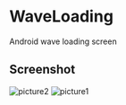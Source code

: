 # WaveLoading
Android wave loading screen

## Screenshot
![picture2](https://user-images.githubusercontent.com/15356308/35527835-9b9d287e-055e-11e8-9c4a-5d8fc300b278.jpg)
![picture1](https://user-images.githubusercontent.com/15356308/35527836-9bd54344-055e-11e8-994a-28ea7db1b294.jpg)

